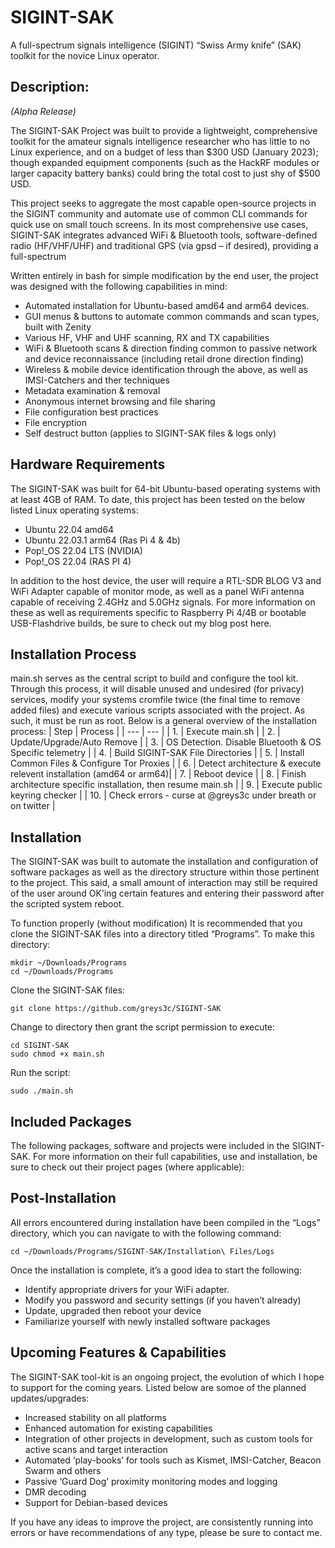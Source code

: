# SIGINT-SAK
A full-spectrum signals intelligence (SIGINT) “Swiss Army knife” (SAK) toolkit for the novice Linux operator.

## Description:
*(Alpha Release)*

The SIGINT-SAK Project was built to provide a lightweight, comprehensive toolkit for the amateur signals intelligence researcher who has little to no Linux experience, and on a budget of less than $300 USD (January 2023); though expanded equipment components (such as the HackRF modules or larger capacity battery banks) could bring the total cost to just shy of $500 USD.

This project seeks to aggregate the most capable open-source projects in the SIGINT community and automate use of common CLI commands for quick use on small touch screens. In its most comprehensive use cases, SIGINT-SAK integrates advanced WiFi & Bluetooth tools, software-defined radio (HF/VHF/UHF) and traditional GPS (via gpsd – if desired), providing a full-spectrum 

Written entirely in bash for simple modification by the end user, the project was designed with the following capabilities in mind: 
- Automated installation for Ubuntu-based amd64 and arm64 devices.
- GUI menus & buttons to automate common commands and scan types, built with Zenity
- Various HF, VHF and UHF scanning, RX and TX capabilities
- WiFi & Bluetooth scans & direction finding common to passive network and device reconnaissance (including retail drone direction finding)
- Wireless & mobile device identification through the above, as well as IMSI-Catchers and ther techniques
- Metadata examination & removal
- Anonymous internet browsing and file sharing
- File configuration best practices
- File encryption
- Self destruct button (applies to SIGINT-SAK files & logs only)

## Hardware Requirements
The SIGINT-SAK was built for 64-bit Ubuntu-based operating systems with at least 4GB of RAM. To date, this project has been tested on the below listed Linux operating systems: 
- Ubuntu 22.04 amd64
- Ubuntu 22.03.1 arm64 (Ras Pi 4 & 4b) 
- Pop!_OS 22.04 LTS (NVIDIA)
- Pop!_OS 22.04 (RAS PI 4)

In addition to the host device, the user will require a RTL-SDR BLOG V3 and WiFi Adapter capable of monitor mode, as well as a panel WiFi antenna capable of receiving 2.4GHz and 5.0GHz signals. For more information on these as well as requirements specific to Raspberry Pi 4/4B or bootable USB-Flashdrive builds, be sure to check out my blog post here. 

## Installation Process
main.sh serves as the central script to build and configure the tool kit. Through this process, it will disable unused and undesired (for privacy) services, modify your systems cromfile twice (the final time to remove added files) and execute various scripts associated with the project. As such, it must be run as root. Below is a general overview of the installation process:
| Step | Process |
| --- | --- |
| 1. | Execute main.sh |
| 2. | Update/Upgrade/Auto Remove |
| 3. | OS Detection. Disable Bluetooth & OS Specific telemetry |
| 4. | Build SIGINT-SAK File Directories | 
| 5. | Install Common Files & Configure Tor Proxies |
| 6. | Detect architecture & execute relevent installation (amd64 or arm64)| 
| 7. | Reboot device | 
| 8. | Finish architecture specific installation, then resume main.sh | 
| 9. | Execute public keyring checker | 
| 10. | Check errors - curse at @greys3c under breath or on twitter |


## Installation
The SIGINT-SAK was built to automate the installation and configuration of software packages as well as the directory structure within those pertinent to the project. This said, a small amount of interaction may still be required of the user around OK’ing certain features and entering their password after the scripted system reboot. 

To function properly (without modification) It is recommended that you clone the SIGINT-SAK files into a directory titled “Programs”. To make this directory:
```
mkdir ~/Downloads/Programs
cd ~/Downloads/Programs
```
Clone the SIGINT-SAK files:
```
git clone https://github.com/greys3c/SIGINT-SAK 
```
Change to directory then grant the script permission to execute:
```
cd SIGINT-SAK
sudo chmod +x main.sh
```
Run the script: 
```
sudo ./main.sh
```
## Included Packages
The following packages, software and projects were included in the SIGINT-SAK. For more information on their full capabilities, use and installation, be sure to check out their project pages (where applicable): 

## Post-Installation
All errors encountered during installation have been compiled in the “Logs” directory, which you can navigate to with the following command:
```
cd ~/Downloads/Programs/SIGINT-SAK/Installation\ Files/Logs
```
Once the installation is complete, it’s a good idea to start the following: 
- Identify appropriate drivers for your WiFi adapter.
- Modify you password and security settings (if you haven’t already)
- Update, upgraded then reboot your device
- Familiarize yourself with newly installed software packages

## Upcoming Features & Capabilities
The SIGINT-SAK tool-kit is an ongoing project, the evolution of which I hope to support for the coming years. Listed below are somoe of the planned updates/upgrades: 
- Increased stability on all platforms
- Enhanced automation for existing capabilities
- Integration of other projects in development, such as custom tools for active scans and target interaction
- Automated ‘play-books’ for tools such as Kismet, IMSI-Catcher, Beacon Swarm and others
- Passive ‘Guard Dog’ proximity monitoring modes and logging
- DMR decoding
- Support for Debian-based devices

If you have any ideas to improve the project, are consistently running into errors or have recommendations of any type, please be sure to contact me.
